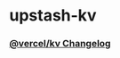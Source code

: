 # upstash-kv

### [@vercel/kv Changelog](https://github.com/vercel/storage/blob/main/packages/kv/CHANGELOG.md)
